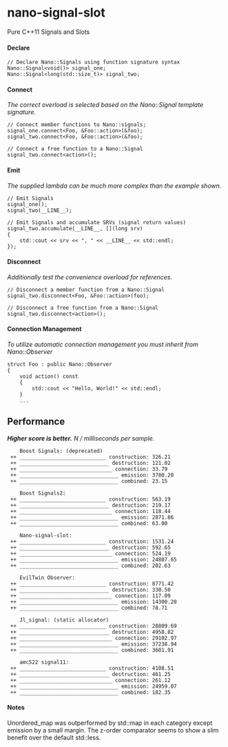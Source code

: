 nano-signal-slot
================

Pure C++11 Signals and Slots

#### Declare
```
// Declare Nano::Signals using function signature syntax
Nano::Signal<void()> signal_one;
Nano::Signal<long(std::size_t)> signal_two;
```

#### Connect

_The correct overload is selected based on the Nano::Signal template signature._

```
// Connect member functions to Nano::signals;
signal_one.connect<Foo, &Foo::action>(&foo);
signal_two.connect<Foo, &Foo::action>(&foo);

// Connect a free function to a Nano::Signal
signal_two.connect<action>();
```

#### Emit

_The supplied lambda can be much more complex than the example shown._

```
// Emit Signals
signal_one();
signal_two(__LINE__);

// Emit Signals and accumulate SRVs (signal return values)
signal_two.accumulate(__LINE__, [](long srv)
{
	std::cout << srv << ", " << __LINE__ << std::endl;
});
```

#### Disconnect

_Additionally test the convenience overload for references._

```
// Disconnect a member function from a Nano::Signal
signal_two.disconnect<Foo, &Foo::action>(foo);

// Disconnect a free function from a Nano::Signal
signal_two.disconnect<action>();
```

#### Connection Management

_To utilize automatic connection management you must inherit from Nano::Observer_

```
struct Foo : public Nano::Observer
{
    void action() const
    {
        std::cout << "Hello, World!" << std::endl;
    }
	...
```

Performance
-----------

**_Higher score is better._** _N / milliseconds per sample._

```
    Boost Signals: (deprecated)
 ++ ____________________________ construction: 326.21
 ++ _____________________________ destruction: 121.02
 ++ ______________________________ connection: 33.79
 ++ ________________________________ emission: 3780.28
 ++ ________________________________ combined: 23.15

    Boost Signals2:
 ++ ____________________________ construction: 563.19
 ++ _____________________________ destruction: 219.17
 ++ ______________________________ connection: 118.44
 ++ ________________________________ emission: 2871.86
 ++ ________________________________ combined: 63.00

    Nano-signal-slot:
 ++ ____________________________ construction: 1531.24
 ++ _____________________________ destruction: 592.65
 ++ ______________________________ connection: 524.19
 ++ ________________________________ emission: 24807.65
 ++ ________________________________ combined: 202.63

    EvilTwin Observer:
 ++ ____________________________ construction: 8771.42
 ++ _____________________________ destruction: 330.50
 ++ ______________________________ connection: 117.09
 ++ ________________________________ emission: 14300.20
 ++ ________________________________ combined: 78.71

    Jl_signal: (static allocator)
 ++ ____________________________ construction: 28809.69
 ++ _____________________________ destruction: 4958.82
 ++ ______________________________ connection: 29102.97
 ++ ________________________________ emission: 37238.94
 ++ ________________________________ combined: 3601.91

    amc522 signal11:
 ++ ____________________________ construction: 4108.51
 ++ _____________________________ destruction: 461.25
 ++ ______________________________ connection: 261.12
 ++ ________________________________ emission: 24959.07
 ++ ________________________________ combined: 182.35
 ```

 #### Notes

 Unordered_map was outperformed by std::map in each category
 except emission by a small margin. The z-order comparator
 seems to show a slim benefit over the default std::less.